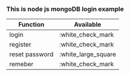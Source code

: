### This is node js mongoDB login example
Function | Available
----- | -----
login | :white_check_mark
register | :white_check_mark
reset password | :white_large_square
remeber | :white_check_mark